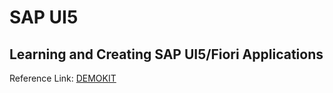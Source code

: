 # SAP UI5 
## Learning and Creating SAP UI5/Fiori Applications

Reference Link: [DEMOKIT](https://sapui5.hana.ondemand.com/)
